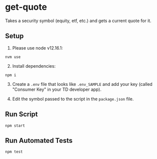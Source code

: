 # get-quote

Takes a security symbol (equity, etf, etc.) and gets a current quote for it.

## Setup

1) Please use node v12.16.1:
```
nvm use
```

2) Install dependencies:
```
npm i
```

3) Create a `.env` file that looks like `.env_SAMPLE` and add your key (called "Consumer Key" in your TD developer app).

4) Edit the symbol passed to the script in the `package.json` file.

## Run Script

```
npm start
```

## Run Automated Tests

```
npm test
```
